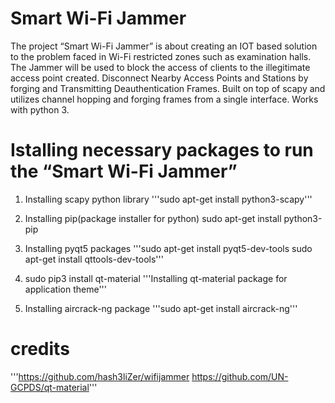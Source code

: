 
# Smart Wi-Fi Jammer
The project “Smart Wi-Fi Jammer” is about creating an IOT based solution to the problem faced in Wi-Fi restricted zones such as examination halls. The Jammer will be used to block the access of clients to the illegitimate access point created. Disconnect Nearby Access Points and Stations by forging and Transmitting Deauthentication Frames. Built on top of scapy and utilizes channel hopping and forging frames from a single interface. Works with python 3.

# Istalling necessary packages to run the “Smart Wi-Fi Jammer”

1. Installing scapy python library
   '''sudo apt-get install python3-scapy'''

2. Installing pip(package installer for python)
   sudo apt-get install python3-pip

3. Installing pyqt5 packages
   '''sudo apt-get install pyqt5-dev-tools
   sudo apt-get install qttools-dev-tools'''

4. sudo pip3 install qt-material
   '''Installing qt-material package for application theme'''

5. Installing aircrack-ng package
   '''sudo apt-get install aircrack-ng'''





# credits
'''https://github.com/hash3liZer/wifijammer 
https://github.com/UN-GCPDS/qt-material'''


